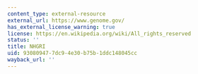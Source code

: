 ```yaml
---
content_type: external-resource
external_url: https://www.genome.gov/
has_external_license_warning: true
license: https://en.wikipedia.org/wiki/All_rights_reserved
status: ''
title: NHGRI
uid: 93080947-7dc9-4e30-b75b-1ddc148045cc
wayback_url: ''
---
```

